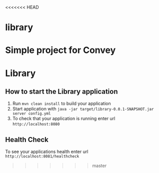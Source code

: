 <<<<<<< HEAD
# library
Simple project for Convey
=======
# Library

How to start the Library application
---

1. Run `mvn clean install` to build your application
1. Start application with `java -jar target/library-0.0.1-SNAPSHOT.jar server config.yml`
1. To check that your application is running enter url `http://localhost:8080`

Health Check
---

To see your applications health enter url `http://localhost:8081/healthcheck`
>>>>>>> master
